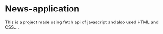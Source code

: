 # News-application
This is a project made using fetch api of javascript and also used HTML and CSS....
